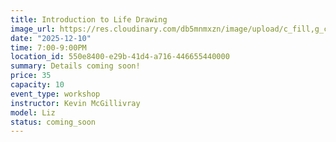 ```yaml
---
title: Introduction to Life Drawing
image_url: https://res.cloudinary.com/db5mnmxzn/image/upload/c_fill,g_center,h_750,w_750/v1757862307/ADC_Portrait_20250423_029_aukrnx.jpg
date: "2025-12-10"
time: 7:00-9:00PM
location_id: 550e8400-e29b-41d4-a716-446655440000
summary: Details coming soon!
price: 35
capacity: 10
event_type: workshop
instructor: Kevin McGillivray
model: Liz
status: coming_soon
---
```

